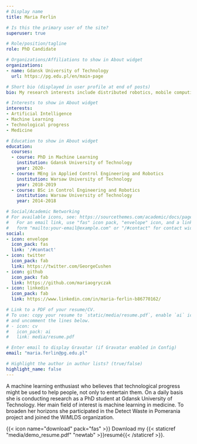 ```yaml
---
# Display name
title: Maria Ferlin

# Is this the primary user of the site?
superuser: true

# Role/position/tagline
role: PhD Candidate

# Organizations/Affiliations to show in About widget
organizations:
- name: Gdansk University of Technology
  url: https://pg.edu.pl/en/main-page

# Short bio (displayed in user profile at end of posts)
bio: My research interests include distributed robotics, mobile computing and programmable matter.

# Interests to show in About widget
interests:
- Artificial Intelligence
- Machine Learning
- Technological progress
- Medicine

# Education to show in About widget
education:
  courses:
  - course: PhD in Machine Learning
    institution: Gdansk University of Technology
    year: 2020-
  - course: MEng in Applied Control Engineering and Robotics
    institution: Warsaw University of Technology
    year: 2018-2019
  - course: BSc in Control Engineering and Robotics
    institution: Warsaw University of Technology
    year: 2014-2018

# Social/Academic Networking
# For available icons, see: https://sourcethemes.com/academic/docs/page-builder/#icons
#   For an email link, use "fas" icon pack, "envelope" icon, and a link in the
#   form "mailto:your-email@example.com" or "/#contact" for contact widget.
social:
- icon: envelope
  icon_pack: fas
  link: '/#contact'
- icon: twitter
  icon_pack: fab
  link: https://twitter.com/GeorgeCushen
- icon: github
  icon_pack: fab
  link: https://github.com/mariaogryczak
- icon: linkedin
  icon_pack: fab
  link: https://www.linkedin.com/in/maria-ferlin-b86770162/

# Link to a PDF of your resume/CV.
# To use: copy your resume to `static/media/resume.pdf`, enable `ai` icons in `params.toml`, 
# and uncomment the lines below.
# - icon: cv
#   icon_pack: ai
#   link: media/resume.pdf

# Enter email to display Gravatar (if Gravatar enabled in Config)
email: "maria.ferlin@pg.edu.pl"

# Highlight the author in author lists? (true/false)
highlight_name: false
---
```


A machine learning enthusiast who believes that technological progress might be used to help people, not only to entertain them. On a daily basis she is conducting research as a PhD student at Gdansk University of Technology. Her main field of interest is machine learning in medicine. To broaden her horizons she participated in the Detect Waste in Pomerania project and joined the WiMLDS organization.

{{< icon name="download" pack="fas" >}} Download my {{< staticref "media/demo_resume.pdf" "newtab" >}}resumé{{< /staticref >}}.
